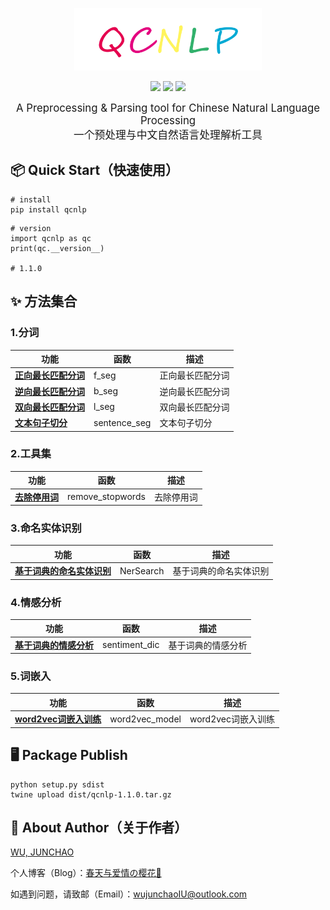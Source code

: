 
<p align="center">
    <a alt="jionlp logo">
        <img src="image/QCNLP_LOGO.png" style="width:300px;height:100px">
    </a>
</p>
<p align="center">
    <a alt="License">
        <img src="https://img.shields.io/github/license/junchaoIU/QCNLP?color=crimson" /></a>
    <a alt="Version">
        <img src="https://img.shields.io/badge/version-0.0.1-green" /></a>
    <a href="https://github.com/junchaoIU/QCNLP/pulse" alt="Activity">
        <img src="https://img.shields.io/github/commit-activity/m/junchaoIU/QCNLP?color=blue" /></a>
</p>
<p align="center">
<big>A Preprocessing &amp; Parsing tool for Chinese Natural Language Processing</big><br/>
<big>一个预处理与中文自然语言处理解析工具</big>
</p>

## 📦 Quick Start（快速使用）
```shell
# install
pip install qcnlp
```

```shell
# version
import qcnlp as qc
print(qc.__version__)

# 1.1.0
```

## ✨ 方法集合
### 1.分词
| 功能                                          | 函数           | 描述       |
|---------------------------------------------|--------------|----------|
| [**正向最长匹配分词**](../../wiki/分词-说明文档#正向最长匹配分词) | f_seg        | 正向最长匹配分词 |
| [**逆向最长匹配分词**](../../wiki/分词-说明文档#逆向最长匹配分词) | b_seg        | 逆向最长匹配分词 |
| [**双向最长匹配分词**](../../wiki/分词-说明文档#双向最长匹配分词) | l_seg        | 双向最长匹配分词 |
| [**文本句子切分**](../../wiki/分词-说明文档#文本句子切分)   | sentence_seg | 文本句子切分 |

### 2.工具集
| 功能   | 函数    | 描述       |
|--------|-------|----------|
|[**去除停用词**](../../wiki/分词-说明文档#去除停用词) | remove_stopwords | 去除停用词 |

### 3.命名实体识别
| 功能                                               | 函数        | 描述       |
|--------------------------------------------------|-----------|----------|
| [**基于词典的命名实体识别**](../../wiki/命名实体识别-说明文档#基于词典的命名实体识别) | NerSearch | 基于词典的命名实体识别 |

### 4.情感分析
| 功能                                              | 函数    | 描述       |
|-------------------------------------------------|-------|----------|
| [**基于词典的情感分析**](../../wiki/情感分析-说明文档#基于词典的情感分析) | sentiment_dic | 基于词典的情感分析 |

### 5.词嵌入
| 功能                                              | 函数    | 描述       |
|-------------------------------------------------|-------|----------|
| [**word2vec词嵌入训练**](../../wiki/词嵌入-说明文档#word2vec词嵌入训练) | word2vec_model | word2vec词嵌入训练 |

## 🖥 Package Publish
``` shell
python setup.py sdist  
twine upload dist/qcnlp-1.1.0.tar.gz
```

## 🌸 About Author（关于作者）
[WU, JUNCHAO](https://github.com/junchaoIU)

个人博客（Blog）：[春天与爱情の樱花🌸](https://www.wujunchao.top)

如遇到问题，请致邮（Email）：wujunchaoIU@outlook.com
